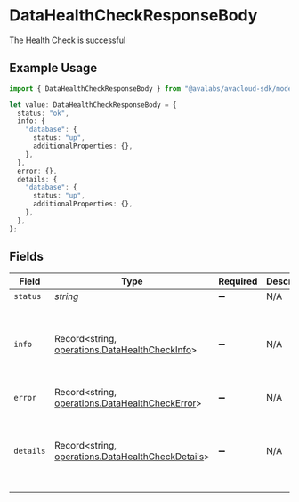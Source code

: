 # DataHealthCheckResponseBody

The Health Check is successful

## Example Usage

```typescript
import { DataHealthCheckResponseBody } from "@avalabs/avacloud-sdk/models/operations";

let value: DataHealthCheckResponseBody = {
  status: "ok",
  info: {
    "database": {
      status: "up",
      additionalProperties: {},
    },
  },
  error: {},
  details: {
    "database": {
      status: "up",
      additionalProperties: {},
    },
  },
};
```

## Fields

| Field                                                                                                  | Type                                                                                                   | Required                                                                                               | Description                                                                                            | Example                                                                                                |
| ------------------------------------------------------------------------------------------------------ | ------------------------------------------------------------------------------------------------------ | ------------------------------------------------------------------------------------------------------ | ------------------------------------------------------------------------------------------------------ | ------------------------------------------------------------------------------------------------------ |
| `status`                                                                                               | *string*                                                                                               | :heavy_minus_sign:                                                                                     | N/A                                                                                                    | ok                                                                                                     |
| `info`                                                                                                 | Record<string, [operations.DataHealthCheckInfo](../../models/operations/datahealthcheckinfo.md)>       | :heavy_minus_sign:                                                                                     | N/A                                                                                                    | {<br/>"database": {<br/>"status": "up"<br/>}<br/>}                                                     |
| `error`                                                                                                | Record<string, [operations.DataHealthCheckError](../../models/operations/datahealthcheckerror.md)>     | :heavy_minus_sign:                                                                                     | N/A                                                                                                    | {}                                                                                                     |
| `details`                                                                                              | Record<string, [operations.DataHealthCheckDetails](../../models/operations/datahealthcheckdetails.md)> | :heavy_minus_sign:                                                                                     | N/A                                                                                                    | {<br/>"database": {<br/>"status": "up"<br/>}<br/>}                                                     |
